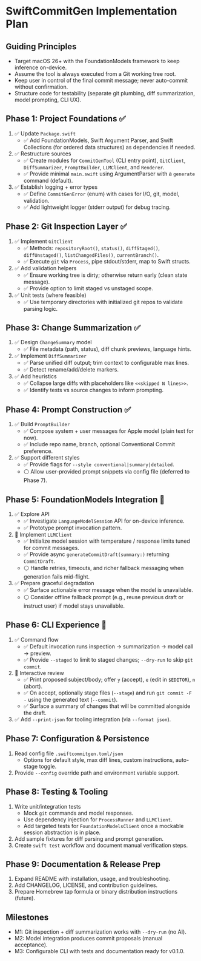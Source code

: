 SwiftCommitGen Implementation Plan
=================================

Guiding Principles
------------------
- Target macOS 26+ with the FoundationModels framework to keep inference on-device.
- Assume the tool is always executed from a Git working tree root.
- Keep user in control of the final commit message; never auto-commit without confirmation.
- Structure code for testability (separate git plumbing, diff summarization, model prompting, CLI UX).

Phase 1: Project Foundations ✅
------------------------------
1. ✅ Update `Package.swift`
   - ✅ Add FoundationModels, Swift Argument Parser, and Swift Collections (for ordered data structures) as dependencies if needed.
2. ✅ Restructure sources
   - ✅ Create modules for `CommitGenTool` (CLI entry point), `GitClient`, `DiffSummarizer`, `PromptBuilder`, `LLMClient`, and `Renderer`.
   - ✅ Provide minimal `main.swift` using ArgumentParser with a `generate` command (default).
3. ✅ Establish logging + error types
   - ✅ Define `CommitGenError` (enum) with cases for I/O, git, model, validation.
   - ✅ Add lightweight logger (stderr output) for debug tracing.

Phase 2: Git Inspection Layer ✅
-------------------------------
1. ✅ Implement `GitClient`
   - ✅ Methods: `repositoryRoot()`, `status()`, `diffStaged()`, `diffUnstaged()`, `listChangedFiles()`, `currentBranch()`.
   - ✅ Execute `git` via `Process`, pipe stdout/stderr, map to Swift structs.
2. ✅ Add validation helpers
   - ✅ Ensure working tree is dirty; otherwise return early (clean state message).
   - ✅ Provide option to limit staged vs unstaged scope.
3. ✅ Unit tests (where feasible)
   - ✅ Use temporary directories with initialized git repos to validate parsing logic.

Phase 3: Change Summarization ✅
-------------------------------
1. ✅ Design `ChangeSummary` model
   - ✅ File metadata (path, status), diff chunk previews, language hints.
2. ✅ Implement `DiffSummarizer`
   - ✅ Parse unified diff output; trim context to configurable max lines.
   - ✅ Detect rename/add/delete markers.
3. ✅ Add heuristics
   - ✅ Collapse large diffs with placeholders like `<<skipped N lines>>`.
   - ✅ Identify tests vs source changes to inform prompting.

Phase 4: Prompt Construction ✅
------------------------------
1. ✅ Build `PromptBuilder`
   - ✅ Compose system + user messages for Apple model (plain text for now).
   - ✅ Include repo name, branch, optional Conventional Commit preference.
2. ✅ Support different styles
   - ✅ Provide flags for `--style conventional|summary|detailed`.
   - ⚪ Allow user-provided prompt snippets via config file (deferred to Phase 7).

Phase 5: FoundationModels Integration 🔄
---------------------------------------
1. ✅ Explore API
   - ✅ Investigate `LanguageModelSession` API for on-device inference.
   - ✅ Prototype prompt invocation pattern.
2. 🔄 Implement `LLMClient`
   - ✅ Initialize model session with temperature / response limits tuned for commit messages.
   - ✅ Provide async `generateCommitDraft(summary:)` returning `CommitDraft`.
   - ⚪ Handle retries, timeouts, and richer fallback messaging when generation fails mid-flight.
3. ✅ Prepare graceful degradation
   - ✅ Surface actionable error message when the model is unavailable.
   - ⚪ Consider offline fallback prompt (e.g., reuse previous draft or instruct user) if model stays unavailable.

Phase 6: CLI Experience 🔄
-------------------------
1. ✅ Command flow
   - ✅ Default invocation runs inspection → summarization → model call → preview.
   - ✅ Provide `--staged` to limit to staged changes; `--dry-run` to skip `git commit`.
2. 🔄 Interactive review
   - ✅ Print proposed subject/body; offer `y` (accept), `e` (edit in `$EDITOR`), `n` (abort).
   - ✅ On accept, optionally stage files (`--stage`) and run `git commit -F -` using the generated text (`--commit`).
   - ✅ Surface a summary of changes that will be committed alongside the draft.
3. ✅ Add `--print-json` for tooling integration (via `--format json`).

Phase 7: Configuration & Persistence
------------------------------------
1. Read config file `.swiftcommitgen.toml/json`
   - Options for default style, max diff lines, custom instructions, auto-stage toggle.
2. Provide `--config` override path and environment variable support.

Phase 8: Testing & Tooling
--------------------------
1. Write unit/integration tests
   - Mock `git` commands and model responses.
   - Use dependency injection for `ProcessRunner` and `LLMClient`.
   - Add targeted tests for `FoundationModelsClient` once a mockable session abstraction is in place.
2. Add sample fixtures for diff parsing and prompt generation.
3. Create `swift test` workflow and document manual verification steps.

Phase 9: Documentation & Release Prep
-------------------------------------
1. Expand README with installation, usage, and troubleshooting.
2. Add CHANGELOG, LICENSE, and contribution guidelines.
3. Prepare Homebrew tap formula or binary distribution instructions (future).

Milestones
----------
- M1: Git inspection + diff summarization works with `--dry-run` (no AI).
- M2: Model integration produces commit proposals (manual acceptance).
- M3: Configurable CLI with tests and documentation ready for v0.1.0.
